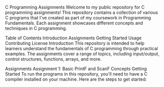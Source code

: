 C Programming Assignments
Welcome to my public repository for C programming assignments! This repository contains a collection of various C programs that I've created as part of my coursework in Programming Fundamentals. Each assignment showcases different concepts and techniques in C programming.

Table of Contents
Introduction
Assignments
Getting Started
Usage
Contributing
License
Introduction
This repository is intended to help learners understand the fundamentals of C programming through practical examples. The assignments cover a range of topics, including input/output, control structures, functions, arrays, and more.

Assignments
Assignment 1: Basic PrintF and ScanF Concepts
Getting Started
To run the programs in this repository, you'll need to have a C compiler installed on your machine. Here are the steps to get started:


